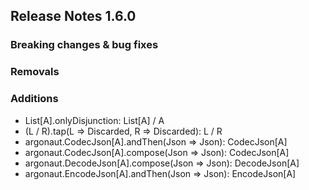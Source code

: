 ## Release Notes 1.6.0

### Breaking changes & bug fixes

### Removals

### Additions
+ List[A].onlyDisjunction: List[A] \/ A
+ (L \/ R).tap(L => Discarded, R => Discarded): L \/ R
+ argonaut.CodecJson[A].andThen(Json => Json): CodecJson[A]
+ argonaut.CodecJson[A].compose(Json => Json): CodecJson[A]
+ argonaut.DecodeJson[A].compose(Json => Json): DecodeJson[A]
+ argonaut.EncodeJson[A].andThen(Json => Json): EncodeJson[A]